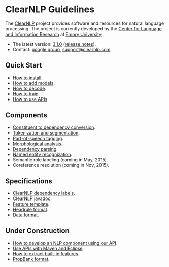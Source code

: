 # ClearNLP Guidelines

The [ClearNLP](https://github.com/clir/clearnlp) project provides software and resources for natural language processing.  The project is currently developed by the [Center for Language and Information Research](http://nlp.mathcs.emory.edu) at [Emory University](http://emory.edu).

* The latest version: [3.1.0](http://search.maven.org/#artifactdetails%7Cedu.emory.clir%7Cclearnlp%7C3.1.0%7Cjar) ([release notes](md/release/release_notes.md)).
* Contact: [google group](https://groups.google.com/forum/?fromgroups#!forum/clearnlp), [support@clearnlp.com](support@clearnlp.com).

## Quick Start

* [How to install](md/quick_start/installation.md).
* [How to add models](md/quick_start/models.md).
* [How to decode](md/quick_start/decode.md).
* [How to train](md/quick_start/train.md).
* [How to use APIs](https://github.com/clir/clearnlp-tutorial/blob/master/src/main/java/edu/emory/clir/clearnlp/tutorial/NLPDecodeTutorial.java).

## Components

* [Constituent to dependency conversion](md/components/dependency_conversion.md).
* [Tokenization and segmentation](md/components/tokenization.md).
* [Part-of-speech tagging](md/components/pos_tagging.md).
* [Morphological analysis](md/components/morphological_analysis.md).
* [Dependency parsing](md/components/dependency_parsing.md).
* [Named entity recognization](md/components/named_entity_recognition.md).
* Semantic role labeling (coming in May, 2015).
* Coreference resolution (coming in Nov, 2015).

## Specifications

* [ClearNLP dependency labels](md/dependency/dependency_guidelines.md).
* [ClearNLP javadoc](http://nlp.mathcs.emory.edu/clearnlp/javadoc/).
* [Feature template](md/formats/feature_template.md).
* [Headrule format](md/formats/headrule_format.md).
* [Data format](md/formats/data_format.md).

## Under Construction

* [How to develop an NLP component using our API](md/api/develop_nlp_component.md).
* [Use APIs with Maven and Eclipse](md/api/using_apis.md).
* [How to extract built-in features](md/training/feature_extraction.md).
* [PropBank format](md/formats/propbank_format.md).